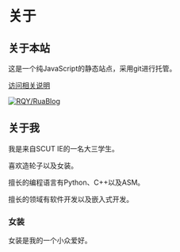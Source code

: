 # 关于

## 关于本站

这是一个纯JavaScript的静态站点，采用git进行托管。

[访问相关说明](./post.html#readme.md)

[![RQY/RuaBlog](https://gitee.com/muronglengjing/rua-blog/widgets/widget_card.svg?colors=4183c4,ffffff,ffffff,e3e9ed,666666,9b9b9b)](https://gitee.com/muronglengjing/rua-blog)


## 关于我

我是来自SCUT IE的一名大三学生。

喜欢造轮子以及女装。

擅长的编程语言有Python、C++以及ASM。

擅长的领域有软件开发以及嵌入式开发。

### 女装

女装是我的一个小众爱好。